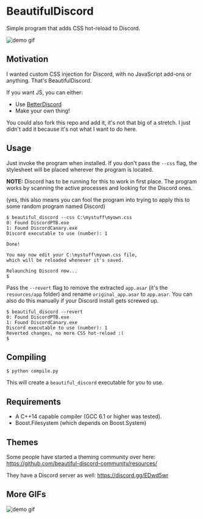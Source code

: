 BeautifulDiscord
================

Simple program that adds CSS hot-reload to Discord.

![demo gif](http://i.imgur.com/xq4HS5f.gif)

## Motivation

I wanted custom CSS injection for Discord, with no JavaScript add-ons or anything.
That's BeautifulDiscord.

If you want JS, you can either:
- Use [BetterDiscord](https://github.com/Jiiks/BetterDiscordApp)
- Make your own thing!

You could also fork this repo and add it, it's not that big of a stretch.
I just didn't add it because it's not what I want to do here.

## Usage

Just invoke the program when installed. If you don't pass the `--css` flag, the stylesheet
will be placed wherever the program is located.

**NOTE:** Discord has to be running for this to work in first place.
The program works by scanning the active processes and looking for the Discord ones.

(yes, this also means you can fool the program into trying to apply this to some random program named Discord)

```
$ beautiful_discord --css C:\mystuff\myown.css
0: Found DiscordPTB.exe
1: Found DiscordCanary.exe
Discord executable to use (number): 1

Done!

You may now edit your C:\mystuff\myown.css file,
which will be reloaded whenever it's saved.

Relaunching Discord now...
$
```

Pass the `--revert` flag to remove the extracted `app.asar` (it's the `resources/app` folder)
and rename `original_app.asar` to `app.asar`. You can also do this manually if your Discord
install gets screwed up.

```
$ beautiful_discord --revert
0: Found DiscordPTB.exe
1: Found DiscordCanary.exe
Discord executable to use (number): 1
Reverted changes, no more CSS hot-reload :(
$
```

## Compiling

```
$ python compile.py
```

This will create a `beautiful_discord` executable for you to use.

## Requirements

- A C++14 capable compiler (GCC 6.1 or higher was tested).
- Boost.Filesystem (which depends on Boost.System)

## Themes

Some people have started a theming community over here:
https://github.com/beautiful-discord-community/resources/

They have a Discord server as well:
https://discord.gg/EDwd5wr

## More GIFs

![demo gif](http://i.imgur.com/w0bQOJ6.gif)
